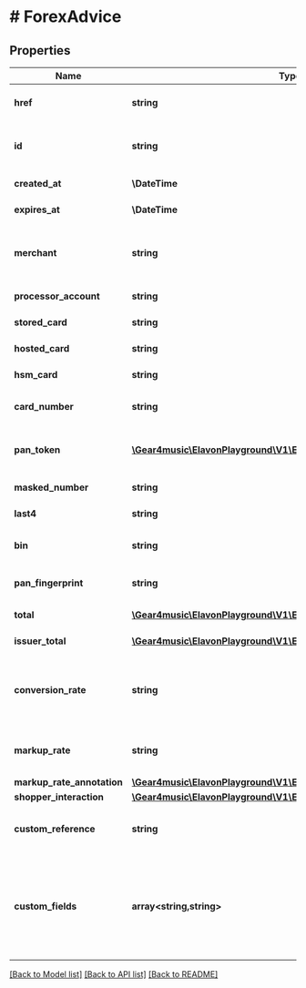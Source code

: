 # # ForexAdvice

## Properties

Name | Type | Description | Notes
------------ | ------------- | ------------- | -------------
**href** | **string** | ForexAdvice [Resource URL](#section/Overview/Values) (self link) | [optional] [readonly]
**id** | **string** | ForexAdvice [Resource ID](#section/Overview/Values) assigned by server. | [optional] [readonly]
**created_at** | **\DateTime** | Creation timestamp. | [optional] [readonly]
**expires_at** | **\DateTime** | Expiration timestamp. | [optional] [readonly]
**merchant** | **string** | Merchant [Resource URL](#section/Overview/Values). Suppressed when using a public API key. | [optional] [readonly]
**processor_account** | **string** | ProcessorAccount [Resource URL](#section/Overview/Values). | [optional]
**stored_card** | **string** | StoredCard [Resource URL](#section/Overview/Values). | [optional]
**hosted_card** | **string** | HostedCard [Resource URL](#section/Overview/Values). | [optional]
**hsm_card** | **string** | HsmCard [Resource URL](#section/Overview/Values). | [optional]
**card_number** | **string** | Personal account number (PAN), not returned. | [optional]
**pan_token** | [**\Gear4music\ElavonPlayground\V1\EPG\Model\ValueToken**](ValueToken.md) | Cardholder&#39;s personal account number (PAN) token. | [optional]
**masked_number** | **string** | Masked card number. | [optional] [readonly]
**last4** | **string** | Last 4 of a card number. | [optional] [readonly]
**bin** | **string** | Issuer/Bank identification number / IIN / BIN. | [optional] [readonly]
**pan_fingerprint** | **string** | Personal account number (PAN) fingerprint. | [optional] [readonly]
**total** | [**\Gear4music\ElavonPlayground\V1\EPG\Model\AmountAndCurrency**](AmountAndCurrency.md) | Total in the source currency. |
**issuer_total** | [**\Gear4music\ElavonPlayground\V1\EPG\Model\AmountAndCurrency**](AmountAndCurrency.md) | Total in the target currency. | [optional] [readonly]
**conversion_rate** | **string** | The currency exchange rate (1 unit of total currency &#x3D; 11.89 units of issuer currency). | [optional] [readonly]
**markup_rate** | **string** | The markup percent. A value of 0.0399 means 3.99%. | [optional] [readonly]
**markup_rate_annotation** | [**\Gear4music\ElavonPlayground\V1\EPG\Model\MarkupRateAnnotation**](MarkupRateAnnotation.md) |  | [optional]
**shopper_interaction** | [**\Gear4music\ElavonPlayground\V1\EPG\Model\ShopperInteraction**](ShopperInteraction.md) |  |
**custom_reference** | **string** | Optional reference provided by the merchant. | [optional]
**custom_fields** | **array<string,string>** | Custom fields, an object containing arbitrary string values.  Field names and values must not exceed 64 and 1024 characters, respectively. | [optional]

[[Back to Model list]](../../README.md#models) [[Back to API list]](../../README.md#endpoints) [[Back to README]](../../README.md)

